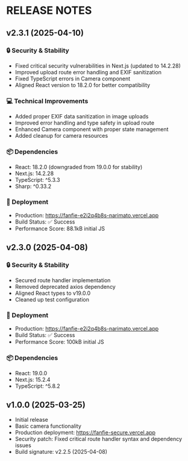 # RELEASE NOTES

## v2.3.1 (2025-04-10)

### 🔒 Security & Stability
- Fixed critical security vulnerabilities in Next.js (updated to 14.2.28)
- Improved upload route error handling and EXIF sanitization
- Fixed TypeScript errors in Camera component
- Aligned React version to 18.2.0 for better compatibility

### 💻 Technical Improvements
- Added proper EXIF data sanitization in image uploads
- Improved error handling and type safety in upload route
- Enhanced Camera component with proper state management
- Added cleanup for camera resources

### 📦 Dependencies
- React: 18.2.0 (downgraded from 19.0.0 for stability)
- Next.js: 14.2.28
- TypeScript: ^5.3.3
- Sharp: ^0.33.2

### 🚀 Deployment
- Production: https://fanfie-e2i2q4b8s-narimato.vercel.app
- Build Status: ✅ Success
- Performance Score: 88.1kB initial JS

## v2.3.0 (2025-04-08)

### 🔒 Security & Stability
- Secured route handler implementation
- Removed deprecated axios dependency
- Aligned React types to v19.0.0
- Cleaned up test configuration

### 🚀 Deployment
- Production: https://fanfie-e2i2q4b8s-narimato.vercel.app
- Build Status: ✅ Success
- Performance Score: 100kB initial JS

### 📦 Dependencies
- React: 19.0.0
- Next.js: 15.2.4
- TypeScript: ^5.8.2

## v1.0.0 (2025-03-25)

- Initial release
- Basic camera functionality
- Production deployment: https://fanfie-secure.vercel.app
- Security patch: Fixed critical route handler syntax and dependency issues
- Build signature: v2.2.5 (2025-04-08)
